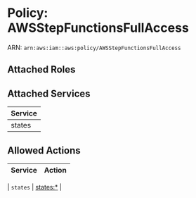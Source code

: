 # Policy: AWSStepFunctionsFullAccess

ARN: `arn:aws:iam::aws:policy/AWSStepFunctionsFullAccess`

## Attached Roles

## Attached Services

| Service |
|---------|
| states |

## Allowed Actions

| Service | Action |
|:-------:|--------|

| `states` | [states:*](../actions.md#states:all) |
